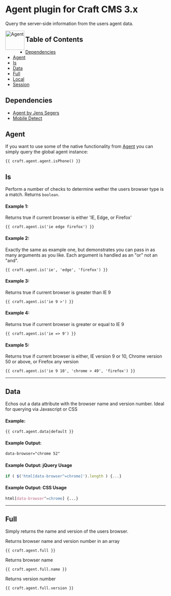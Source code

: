 # Agent plugin for Craft CMS 3.x

Query the server-side information from the users agent data.

<img src="http://i.imgur.com/klRglRT.png" alt="Agent" align="left" height="60" />

## Table of Contents

- [Dependencies](#dependencies)
- [Agent](#agent)
- [Is](#is)
- [Data](#data)
- [Full](#full)
- [Local](#local)
- [Session](#session)

## Dependencies

- [Agent by Jens Segers](https://github.com/jenssegers/agent)
- [Mobile Detect](http://mobiledetect.net/)

## Agent

If you want to use some of the native functionality from [Agent](https://github.com/jenssegers/agent) you can simply query the global agent instance:

```
{{ craft.agent.agent.isPhone() }}
```

## Is

Perform a number of checks to determine wether the users browser type is a match. Returns ```boolean```.

#### Example 1:
Returns true if current browser is either 'IE, Edge, or Firefox'
```
{{ craft.agent.is('ie edge firefox') }}
```

#### Example 2:
Exactly the same as example one, but demonstrates you can pass in as many arguments as you like. Each argument is handled as an "or" not an "and".
```
{{ craft.agent.is('ie', 'edge', 'firefox') }}
```

#### Example 3:
Returns true if current browser is greater than IE 9
```
{{ craft.agent.is('ie 9 >') }}
```

#### Example 4:
Returns true if current browser is greater or equal to IE 9
```
{{ craft.agent.is('ie => 9') }}
```

#### Example 5:
Returns true if current browser is either, IE version 9 or 10, Chrome version 50 or above, or Firefox any version
```
{{ craft.agent.is('ie 9 10', 'chrome > 49', 'firefox') }}
```

----
## Data

Echos out a data attribute with the browser name and version number. Ideal for querying via Javascript or CSS

#### Example:
```
{{ craft.agent.data|default }}
```

#### Example Output:
```html
data-browser="chrome 52"
```

#### Example Output: jQuery Usage
```js
if ( $('html[data-browser^=chrome]').length ) {...}
```

#### Example Output: CSS Usage
```css
html[data-browser^=chrome] {...}
```

----
## Full

Simply returns the name and version of the users browser.

Returns browser name and version number in an array
```
{{ craft.agent.full }}
```

Returns browser name
```
{{ craft.agent.full.name }}
```

Returns version number
```
{{ craft.agent.full.version }}
```
